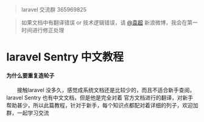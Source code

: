 
> laravel 交流群 365969825

> 如果文档中有翻译错误 or 技术逻辑错误，请 [@袁超](http://weibo.com/28ex) 新浪微博，我会在第一时间进行修正处理


laravel Sentry 中文教程
=============================


#### 为什么要重复造轮子

&emsp;&emsp;接触laravel  没多久，感觉成系统文档还是比较少的，而且不适合新手查阅，laravel Sentry 也有中文文档，但是他是完全对着 官方文档进行的翻译，对新手帮助甚少，所以此篇教程，针对于新手，每个知识点都配对着详细的列子，欢迎加群，一起学习交流			